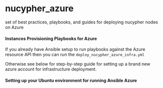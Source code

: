 # nucypher_azure
set of best practices, playbooks, and guides for deploying nucypher nodes on Azure


#### Instances Provisioning Playbooks for Azure

If you already have Ansible setup to run playbooks against the Azure resource API then you can run the `deploy_nucypher_azure_infra.yml`

Otherwise see below for step-by-step guide for setting up a brand new azure account for infrastructure deployment.


#### Setting up your Ubuntu environment for running Ansible Azure

